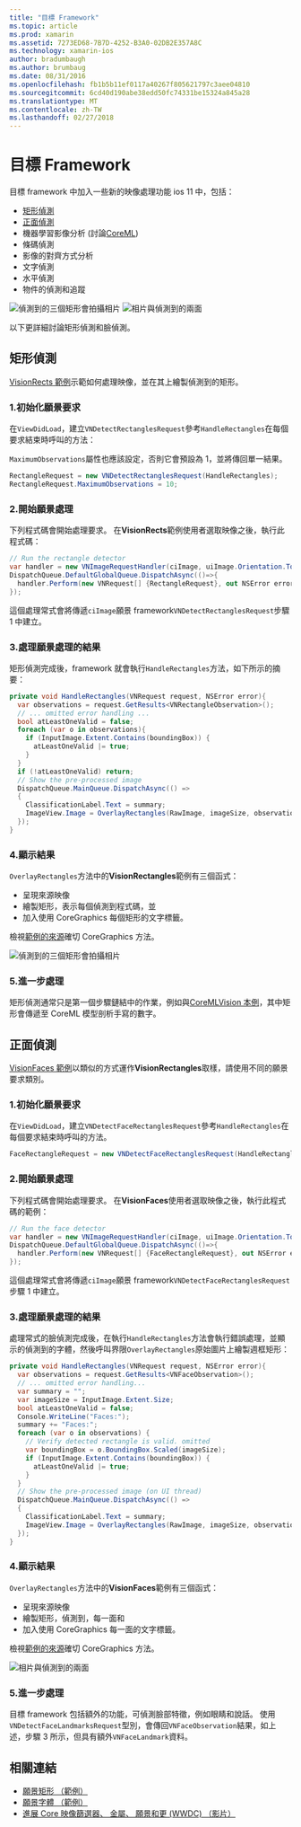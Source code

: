 ```yaml
---
title: "目標 Framework"
ms.topic: article
ms.prod: xamarin
ms.assetid: 7273ED68-7B7D-4252-B3A0-02DB2E357A8C
ms.technology: xamarin-ios
author: bradumbaugh
ms.author: brumbaug
ms.date: 08/31/2016
ms.openlocfilehash: fb1b5b11ef0117a40267f805621797c3aee04810
ms.sourcegitcommit: 6cd40d190abe38edd50fc74331be15324a845a28
ms.translationtype: MT
ms.contentlocale: zh-TW
ms.lasthandoff: 02/27/2018
---
```

# <a name="vision-framework"></a>目標 Framework

目標 framework 中加入一些新的映像處理功能 ios 11 中，包括：

- [矩形偵測](#rectangles)
- [正面偵測](#faces)
- 機器學習影像分析 (討論[CoreML](~/ios/platform/introduction-to-ios11/coreml.md))
- 條碼偵測
- 影像的對齊方式分析
- 文字偵測
- 水平偵測
- 物件的偵測和追蹤

![偵測到的三個矩形會拍攝相片](vision-images/found-rectangles-tiny.png) ![相片與偵測到的兩面](vision-images/xamarin-home-faces-tiny.png)

以下更詳細討論矩形偵測和臉偵測。

<a name="rectangles" />

## <a name="rectangle-detection"></a>矩形偵測

[VisionRects 範例](https://developer.xamarin.com/samples/monotouch/ios11/VisionRectangles/)示範如何處理映像，並在其上繪製偵測到的矩形。

### <a name="1-initialize-the-vision-request"></a>1.初始化願景要求

在`ViewDidLoad`，建立`VNDetectRectanglesRequest`參考`HandleRectangles`在每個要求結束時呼叫的方法：

`MaximumObservations`屬性也應該設定，否則它會預設為 1，並將傳回單一結果。

```csharp
RectangleRequest = new VNDetectRectanglesRequest(HandleRectangles);
RectangleRequest.MaximumObservations = 10;
```

### <a name="2-start-the-vision-processing"></a>2.開始願景處理

下列程式碼會開始處理要求。 在**VisionRects**範例使用者選取映像之後，執行此程式碼：

```csharp
// Run the rectangle detector
var handler = new VNImageRequestHandler(ciImage, uiImage.Orientation.ToCGImagePropertyOrientation(), new VNImageOptions());
DispatchQueue.DefaultGlobalQueue.DispatchAsync(()=>{
  handler.Perform(new VNRequest[] {RectangleRequest}, out NSError error);
});
```

這個處理常式會將傳遞`ciImage`願景 framework`VNDetectRectanglesRequest`步驟 1 中建立。

### <a name="3-handle-the-results-of-vision-processing"></a>3.處理願景處理的結果

矩形偵測完成後，framework 就會執行`HandleRectangles`方法，如下所示的摘要：

```csharp
private void HandleRectangles(VNRequest request, NSError error){
  var observations = request.GetResults<VNRectangleObservation>();
  // ... omitted error handling ...
  bool atLeastOneValid = false;
  foreach (var o in observations){
    if (InputImage.Extent.Contains(boundingBox)) {
      atLeastOneValid |= true;
    }
  }
  if (!atLeastOneValid) return;
  // Show the pre-processed image
  DispatchQueue.MainQueue.DispatchAsync(() =>
  {
    ClassificationLabel.Text = summary;
    ImageView.Image = OverlayRectangles(RawImage, imageSize, observations);
  });
}
```

### <a name="4-display-the-results"></a>4.顯示結果

`OverlayRectangles`方法中的**VisionRectangles**範例有三個函式：

- 呈現來源映像
- 繪製矩形，表示每個偵測到程式碼，並
- 加入使用 CoreGraphics 每個矩形的文字標籤。

檢視[範例的來源](https://developer.xamarin.com/samples/monotouch/ios11/VisionRectangles/)確切 CoreGraphics 方法。

![偵測到的三個矩形會拍攝相片](vision-images/found-rectangles-phone-sml.png)

### <a name="5-further-processing"></a>5.進一步處理

矩形偵測通常只是第一個步驟鏈結中的作業，例如與[CoreMLVision 本例](~/ios/platform/introduction-to-ios11/coreml.md#coremlvision)，其中矩形會傳遞至 CoreML 模型剖析手寫的數字。


<a name="faces" />

## <a name="face-detection"></a>正面偵測

[VisionFaces 範例](https://developer.xamarin.com/samples/monotouch/ios11/VisionFaces/)以類似的方式運作**VisionRectangles**取樣，請使用不同的願景要求類別。

### <a name="1-initialize-the-vision-request"></a>1.初始化願景要求

在`ViewDidLoad`，建立`VNDetectFaceRectanglesRequest`參考`HandleRectangles`在每個要求結束時呼叫的方法。

```csharp
FaceRectangleRequest = new VNDetectFaceRectanglesRequest(HandleRectangles);
```

### <a name="2-start-the-vision-processing"></a>2.開始願景處理

下列程式碼會開始處理要求。 在**VisionFaces**使用者選取映像之後，執行此程式碼的範例：

```csharp
// Run the face detector
var handler = new VNImageRequestHandler(ciImage, uiImage.Orientation.ToCGImagePropertyOrientation(), new VNImageOptions());
DispatchQueue.DefaultGlobalQueue.DispatchAsync(()=>{
  handler.Perform(new VNRequest[] {FaceRectangleRequest}, out NSError error);
});
```

這個處理常式會將傳遞`ciImage`願景 framework`VNDetectFaceRectanglesRequest`步驟 1 中建立。

### <a name="3-handle-the-results-of-vision-processing"></a>3.處理願景處理的結果

處理常式的臉偵測完成後，在執行`HandleRectangles`方法會執行錯誤處理，並顯示的偵測到的字體，然後呼叫界限`OverlayRectangles`原始圖片上繪製週框矩形：

```csharp
private void HandleRectangles(VNRequest request, NSError error){
  var observations = request.GetResults<VNFaceObservation>();
  // ... omitted error handling...
  var summary = "";
  var imageSize = InputImage.Extent.Size;
  bool atLeastOneValid = false;
  Console.WriteLine("Faces:");
  summary += "Faces:";
  foreach (var o in observations) {
    // Verify detected rectangle is valid. omitted
    var boundingBox = o.BoundingBox.Scaled(imageSize);
    if (InputImage.Extent.Contains(boundingBox)) {
      atLeastOneValid |= true;
    }
  }
  // Show the pre-processed image (on UI thread)
  DispatchQueue.MainQueue.DispatchAsync(() =>
  {
    ClassificationLabel.Text = summary;
    ImageView.Image = OverlayRectangles(RawImage, imageSize, observations);
  });
}
```

### <a name="4-display-the-results"></a>4.顯示結果

`OverlayRectangles`方法中的**VisionFaces**範例有三個函式：

- 呈現來源映像
- 繪製矩形，偵測到，每一面和
- 加入使用 CoreGraphics 每一面的文字標籤。

檢視[範例的來源](https://developer.xamarin.com/samples/monotouch/ios11/VisionFaces/)確切 CoreGraphics 方法。

![相片與偵測到的兩面](vision-images/found-faces-phone-sml.png)

### <a name="5-further-processing"></a>5.進一步處理

目標 framework 包括額外的功能，可偵測臉部特徵，例如眼睛和說話。 使用`VNDetectFaceLandmarksRequest`型別，會傳回`VNFaceObservation`結果，如上述，步驟 3 所示，但具有額外`VNFaceLandmark`資料。


## <a name="related-links"></a>相關連結

- [願景矩形 （範例）](https://developer.xamarin.com/samples/monotouch/ios11/VisionRectangles/)
- [願景字體 （範例）](https://developer.xamarin.com/samples/monotouch/ios11/VisionFaces/)
- [進展 Core 映像篩選器、 金屬、 願景和更 (WWDC) （影片）](https://developer.apple.com/videos/play/wwdc2017/510/)
